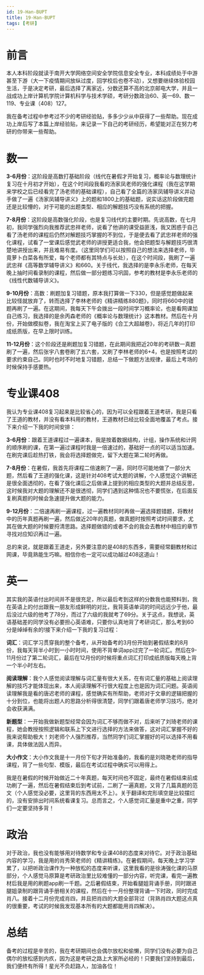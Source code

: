 ```yaml
---
id: 19-Han-BUPT
title: 19-Han-BUPT
tags: [考研]
---
```

# 前言

本人本科阶段就读于南开大学网络空间安全学院信息安全专业，本科成绩处于中游甚至下游（大一下疫情期间放纵过度，回学校后也卷不动），又想要继续体验校园生活，于是决定考研，最后选择了离家近，分数还算不高的北京邮电大学，并且一战成功上岸计算机学院计算机科学与技术学硕，考研分数政治60、英一69、数一119、专业课（408）127。

我在备考过程中参考过不少的考研经验贴，多多少少从中获得了一些帮助。现在成功上岸后写了本篇上岸经验贴，来记录一下自己的考研经历，希望能对正在努力考研的你带来一些帮助。

# 数一

**3-6月份**：这阶段是高数打基础阶段（线代在暑假才开始复习，概率论与数理统计复习在十月初才开始），在这个时间段我看的汤家凤老师的强化课程（我在这学期来学校之后已经看完了汤老师的基础课程），自己看了全篇的汤家凤辅导讲义并动手做了一遍《汤家凤辅导讲义》上的题和1800上的基础题，说实话这阶段做完题还是比较懵的，对于可能的出题类型、相应的解题技巧没有系统的把握。

**7-8月份**：这阶段是高数强化阶段，也是复习线代的主要时期。先说高数，在七月初，我同学强烈向我推荐武忠祥老师，说看了他讲的课受益匪浅，我又困惑于自己看了汤老师的课程后仍然对解题技巧掌握的不到位，于是便去看了武忠祥老师的强化课程，试看了一堂课后感觉武老师的讲授更适合我，他会把题型与解题技巧很清楚地讲授出来，并且难易有度。（这里同学们可以按照自己的想法来选择老师，毕竟萝卜白菜各有所爱，每个老师都有其特点与长处），在这个时间段，我刷了一遍武忠祥《高等数学辅导讲义》和660。关于线代，我选择的是李永乐老师，在每天晚上抽时间看录制的课程，然后做一部分题练习巩固，参考的教材是李永乐老师的《线性代数辅导讲义》。

**9-10月份**：高数：刷题加复习错题，原本我打算做一下330，但是感觉题做起来比较怪就放弃了，转而选择了李林老师的《精讲精练880题》，同时将660中的错题再刷了一遍。在这期间，我每天下午会拨出一段时间学习概率论，也是看网课加自己练习，我选择的是余丙森老师的《概率论与数理统计》这本教材。然后在十月份，开始做模拟卷，我在淘宝上买了电子版的《合工大超越卷》，将近几年的打印成纸质版，在早上限时训练。

**11-12月份**：这个阶段还是刷题加复习错题，在此期间我把近20年的考研数一真题刷了一遍，然后张宇八套卷刷了五六套，又刷了李林老师的6+4，也是按照考试的要求约束自己。同时也时不时地复习错题，总结一下做题方法规律，最后上考场的时候保持手感要热。

# 专业课408

我认为专业课408复习起来是比较省心的，因为可以全程跟着王道考研，我是只看了王道的教材，并没有看本科用的教材，王道教材已经比较全面地覆盖了考点。接下来介绍一下我的时间安排：

**3-6月份**：跟着王道课程过一遍课本，我是按着数据结构，计组，操作系统和计网的顺序刷的课，在第一遍过课程时我是一倍速过的，基础好一点的可以适当加速。在刷完课后趁热打铁，我会将选择题做完，留下大题在第二轮时再做。

**7-8月份**：在暑假，我首先将课程二倍速刷了一遍，同时尽可能地做了一部分大题，然后看了王道的强化课，这是针对408考试大题的讲解，个人感觉这个讲解还是很全面透彻的，在看了强化课后之后做课上提到的相应类型的大题并总结反思，这时候我对大题的理解还不是很透彻，同学们遇到这种情况也不要慌张，在后面反复刷真题的时候会急速提升做大题的能力。

**9-12月份**：二倍速再刷一遍课程，过一遍教材同时再做一遍选择题错题，将教材中的历年真题再刷一遍，然后做近20年的真题，做真题时按照考试时间要求，尤其在做大题的时候要捋清思路。选择题做错的或者不会的我会去教材中相应的章节寻找对应知识再过一遍。

总的来说，就是跟着王道走，另外要注意的是408的东西多，需要经常翻教材和过网课，毕竟熟能生巧嘛。相信你也一定可以成功越过408这道山！

# 英一

其实我的英语付出时间并不是很充足，所以最后考到这样的分数我也能预料到，我在英语上的付出跟我一朋友形成鲜明的对比，我背英语单词的时间远远少于他，最后没过六级的他考了78分，而过了六级的我就考了69分。关于这点，我想说，英语基础差的同学没有必要担心英语难，只要你认真地背了考研词汇，那么考到60分是绰绰有余的!接下来介绍一下我的复习过程：

**词汇**：词汇学习贯穿我的整个备考，从开始备考的3月份开始到暑假结束的8月份，我每天背半小时到一小时时间，使用不背单词app过完了一轮词汇。然后在9-11月份过了第二轮词汇，最后在12月份的时候将重点词汇打印成纸质版每天晚上背一个半小时左右。

**阅读理解**：我个人感觉阅读理解与词汇量有很大关系，在有词汇量的基础上阅读理解的技巧才能体现出来，本人阅读理解不行很大程度上也是因为词汇问题。英语阅读理解我是看的唐迟老师的课程，感觉确实有所帮助，老师对于文章的逻辑把握的十分到位，也能将出题人的思路分析得很清楚，同学们跟着唐老师学习技巧，绝对会收获满满。

**新题型**：一开始我做新题型经常会因为词汇不够而做不对，后来听了刘琦老师的课程，她会教授按照逻辑和联系上下文进行选择的方法来做答，这对词汇掌握不好的我来说帮助极大！刘老师个人强烈推荐，当然同学们词汇掌握好的可以选择不用看课，具体做法因人而异。

**大小作文**：大小作文我是十一月份下旬才开始准备的，我看的是刘晓艳老师的指导课程，背了一些句型、模版，最后在考试过程中确实可以用得上。

我是在暑假的时候开始做近二十年真题，每天时间也不固定，最终在暑假结束前成功刷了一遍，然后在暑假结束后到考试前，二刷了一遍真题，又背了几篇真题的范文（个人感觉没必要，这里背的东西用太不上）。关于翻译和完形填空是比较摆烂的，没有安排出时间系统看课复习。总而言之，个人感觉词汇量是重中之重，同学们一定要坚持多背！

# 政治

对于政治，我也没有能够用对待数学和专业课408的态度来对待它。对于政治基础内容的学习，我是用的肖秀荣老师的《精讲精练》。在暑假期间，每天晚上学习学累了，以把听政治课作为一种放松的态度来听课，这里我看的是徐涛强化课的马原部分，个人感觉马原算是考研政治里比较难懂的一部分内容，听完课，看完一遍教材后我是用的刷题app刷一千题。之后暑假结束，开始看腿姐背诵手册，同时跟进腿姐录制的跟背诵手册相关的课程，然后在十一月份整理背诵一下时政，同时完成肖八。接着十二月份完成肖四，并且把肖四的大题全部背过（背熟肖四大题这点真的很重要，考试的时候我发现基本所有的大题都能用肖四解决）。

# 总结

备考的过程是辛苦的，我在考研期间也会偶尔放松和偷懒，同学们没有必要为自己偶尔的放松感到内疚，因为这是考研之路上大家所必经的！只要我们坚持到最后，我们便终有所得！星光不负赶路人，加油各位！
